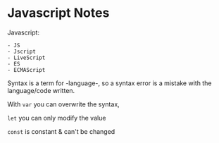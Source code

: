 # Javascript Notes



Javascript:

	- JS 
	- Jscript
	- LiveScript
	- ES
	- ECMAScript

Syntax is a term for -language-, so a syntax error is a mistake with the language/code written. 

With `var` you can overwrite the syntax,

`let` you can only modify the value

`const` is constant & can't be changed